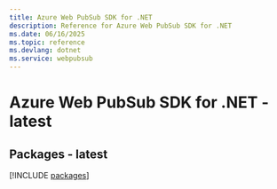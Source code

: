```yaml
---
title: Azure Web PubSub SDK for .NET
description: Reference for Azure Web PubSub SDK for .NET
ms.date: 06/16/2025
ms.topic: reference
ms.devlang: dotnet
ms.service: webpubsub
---
```

# Azure Web PubSub SDK for .NET - latest
## Packages - latest
[!INCLUDE [packages](web-pubsub-index.md)]